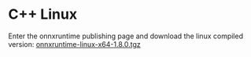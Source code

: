 
# C++ Linux

Enter the onnxruntime publishing page and download the linux compiled version: [onnxruntime-linux-x64-1.8.0.tgz](https://github.com/microsoft/onnxruntime/releases/tag/v1.8.0)
